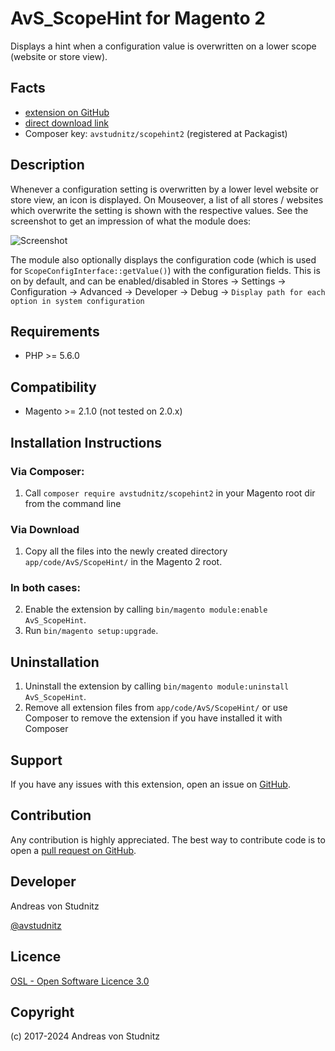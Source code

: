 AvS_ScopeHint for Magento 2
=====================
Displays a hint when a configuration value is overwritten on a lower scope (website or store view).

Facts
-----
- [extension on GitHub](https://github.com/avstudnitz/AvS_ScopeHint2)
- [direct download link](https://github.com/avstudnitz/AvS_ScopeHint2/archive/master.tar.gz)
- Composer key: `avstudnitz/scopehint2` (registered at Packagist)

Description
-----------
Whenever a configuration setting is overwritten by a lower level website or store view, an icon is displayed.
On Mouseover, a list of all stores / websites which overwrite the setting is shown with the respective values.
See the screenshot to get an impression of what the module does:

![Screenshot](scopehint2-screenshot.png?raw=true "ScopeHint for Magento 2")

The module also optionally displays the configuration code (which is used for `ScopeConfigInterface::getValue()`) with the configuration fields.
This is on by default, and can be enabled/disabled in
Stores -> Settings -> Configuration -> Advanced -> Developer -> Debug -> `Display path for each option in system configuration`

Requirements
------------
- PHP >= 5.6.0

Compatibility
-------------
- Magento  >= 2.1.0 (not tested on 2.0.x)

Installation Instructions
-------------------------

### Via Composer:

1. Call `composer require avstudnitz/scopehint2` in your Magento root dir from the command line

### Via Download

1. Copy all the files into the newly created directory 
`app/code/AvS/ScopeHint/` in the Magento 2 root.

### In both cases:

2. Enable the extension by calling `bin/magento module:enable AvS_ScopeHint`.
3. Run `bin/magento setup:upgrade`.

Uninstallation
--------------
1. Uninstall the extension by calling `bin/magento module:uninstall AvS_ScopeHint`.
2. Remove all extension files from `app/code/AvS/ScopeHint/` or use Composer to remove the extension if you have installed it with Composer

Support
-------
If you have any issues with this extension, open an issue on [GitHub](https://github.com/avstudnitz/AvS_ScopeHint2/issues).

Contribution
------------
Any contribution is highly appreciated. The best way to contribute code is to open a [pull request on GitHub](https://help.github.com/articles/using-pull-requests).

Developer
---------
Andreas von Studnitz

[@avstudnitz](https://www.linkedin.com/in/andreasv1/)

Licence
-------
[OSL - Open Software Licence 3.0](http://opensource.org/licenses/osl-3.0.php)

Copyright
---------
(c) 2017-2024 Andreas von Studnitz

